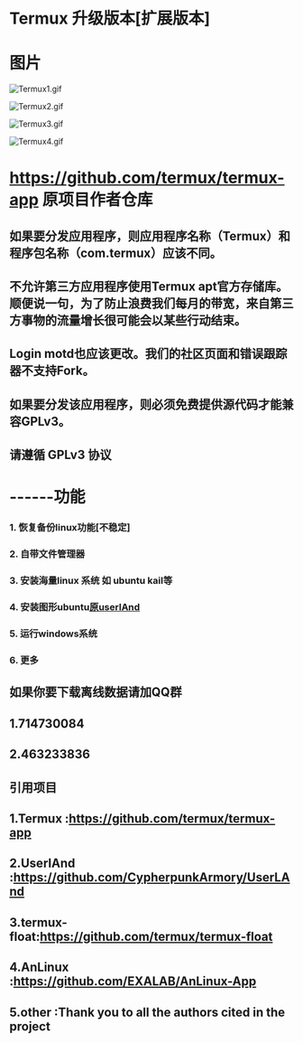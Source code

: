 # Termux 升级版本[扩展版本]

# 图片

![Termux1.gif](https://raw.githubusercontent.com/hanxinhao000/Termux-app-UpgradedVersion/master/img/1702015bf4e1cc464b2cee85658dcd2.jpg)

![Termux2.gif](https://raw.githubusercontent.com/hanxinhao000/Termux-app-UpgradedVersion/master/img/2c0806ab578ab360ba85d0863f70755.jpg)

![Termux3.gif](https://raw.githubusercontent.com/hanxinhao000/Termux-app-UpgradedVersion/master/img/82abdf7f5b82cb56bd69aa9c26bc156.jpg)


![Termux4.gif](https://raw.githubusercontent.com/hanxinhao000/Termux-app-UpgradedVersion/master/img/Termux%20-%200.75.90.jpg)


# https://github.com/termux/termux-app 原项目作者仓库

## 如果要分发应用程序，则应用程序名称（Termux）和程序包名称（com.termux）应该不同。

## 不允许第三方应用程序使用Termux apt官方存储库。顺便说一句，为了防止浪费我们每月的带宽，来自第三方事物的流量增长很可能会以某些行动结束。

## Login motd也应该更改。我们的社区页面和错误跟踪器不支持Fork。

## 如果要分发该应用程序，则必须免费提供源代码才能兼容GPLv3。

## 请遵循 GPLv3 协议


# ------功能

### 1. 恢复备份linux功能[不稳定]
### 2. 自带文件管理器
### 3. 安装海量linux 系统 如 ubuntu kail等
### 4. 安装图形ubuntu[原userlAnd](离线数据)
### 5. 运行windows系统
### 6. 更多

## 如果你要下载离线数据请加QQ群

## 1.714730084
## 2.463233836

## 引用项目

## 1.Termux      :https://github.com/termux/termux-app
## 2.UserlAnd    :https://github.com/CypherpunkArmory/UserLAnd
## 3.termux-float:https://github.com/termux/termux-float
## 4.AnLinux     :https://github.com/EXALAB/AnLinux-App
## 5.other       :Thank you to all the authors cited in the project




